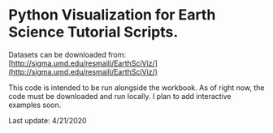 # Python Visualization for Earth Science Tutorial Scripts.

Datasets can be downloaded from: [http://sigma.umd.edu/resmaili/EarthSciViz/](http://sigma.umd.edu/resmaili/EarthSciViz/)

This code is intended to be run alongside the workbook. As of right now, the code must be downloaded and run locally. I plan to add interactive examples soon.

Last update: 4/21/2020
